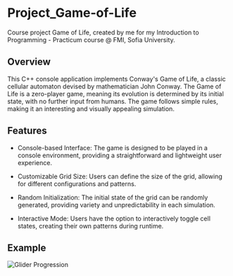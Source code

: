 # Project_Game-of-Life
Course project Game of Life, created by me for my Introduction to Programming - Practicum course @ FMI, Sofia University.

## Overview
This C++ console application implements Conway's Game of Life, a classic cellular automaton devised by mathematician John Conway. 
The Game of Life is a zero-player game, meaning its evolution is determined by its initial state, with no further input from humans. 
The game follows simple rules, making it an interesting and visually appealing simulation.

## Features
 - Console-based Interface: The game is designed to be played in a console environment, providing a straightforward and lightweight user experience.

 - Customizable Grid Size: Users can define the size of the grid, allowing for different configurations and patterns.

 - Random Initialization: The initial state of the grid can be randomly generated, providing variety and unpredictability in each simulation.

 - Interactive Mode: Users have the option to interactively toggle cell states, creating their own patterns during runtime.

## Example

![Glider Progression](https://upload.wikimedia.org/wikipedia/commons/f/f2/Game_of_life_animated_glider.gif)
